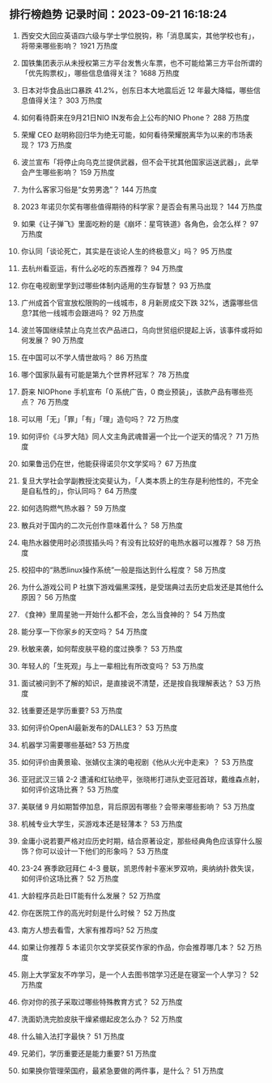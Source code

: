 
## 排行榜趋势 记录时间：2023-09-21 16:18:24
  
  1. 西安交大回应英语四六级与学士学位脱钩，称「消息属实，其他学校也有」，将带来哪些影响？ 1921 万热度
    
  2. 国铁集团表示从未授权第三方平台发售火车票，也不可能给第三方平台所谓的「优先购票权」，哪些信息值得关注？ 1688 万热度
    
  3. 日本对华食品出口暴跌 41.2%，创东日本大地震后近 12 年最大降幅，哪些信息值得关注？ 303 万热度
    
  4. 如何看待蔚来在9月21日NIO IN发布会上公布的NIO Phone？ 288 万热度
    
  5. 荣耀 CEO 赵明称回归华为绝无可能，如何看待荣耀脱离华为以来的市场表现？ 173 万热度
    
  6. 波兰宣布「将停止向乌克兰提供武器，但不会干扰其他国家运送武器」，此举会产生哪些影响？ 159 万热度
    
  7. 为什么客家习俗是“女劳男逸”？ 144 万热度
    
  8. 2023 年诺贝尔奖有哪些值得期待的科学家？是否会有黑马出现？ 144 万热度
    
  9. 如果《让子弹飞》里面吃粉的是《崩坏：星穹铁道》各角色，会怎么样？ 97 万热度
    
  10. 你认同「谈论死亡，其实是在谈论人生的终极意义」吗？ 95 万热度
    
  11. 去杭州看亚运，有什么必吃的东西推荐？ 94 万热度
    
  12. 你在电视剧里学到过哪些体制内适用的生存智慧？ 93 万热度
    
  13. 广州成首个官宣放松限购的一线城市，8 月新房成交下跌 32%，透露哪些信息?其他一线城市会跟进吗？ 92 万热度
    
  14. 波兰等国继续禁止乌克兰农产品进口，乌向世贸组织提起上诉，该事件或将如何发展？ 90 万热度
    
  15. 在中国可以不学人情世故吗？ 86 万热度
    
  16. 哪个国家队最有可能是第九个世界杯冠军？ 78 万热度
    
  17. 蔚来 NIOPhone 手机宣布「0 系统广告，0 商业预装」，该款产品有哪些亮点？ 76 万热度
    
  18. 可以用「无」「罪」「有」「理」造句吗？ 72 万热度
    
  19. 如何评价《斗罗大陆》同人文主角武魂普遍一个比一个逆天的情况？ 71 万热度
    
  20. 如果鲁迅仍在世，他能获得诺贝尔文学奖吗？ 67 万热度
    
  21. 复旦大学社会学副教授沈奕斐认为，「人类本质上的生存是利他性的，不完全是自私性的」，你认同吗？ 64 万热度
    
  22. 如何选购燃气热水器？ 59 万热度
    
  23. 散兵对于国内的二次元创作意味着什么？ 58 万热度
    
  24. 电热水器使用时必须拔插头吗？有没有比较好的电热水器可以推荐？ 58 万热度
    
  25. 校招中的“熟悉linux操作系统”一般是指达到什么程度？ 58 万热度
    
  26. 为什么游戏公司 P 社旗下游戏偏黑深残，是受瑞典过去历史启发还是其他什么原因？ 56 万热度
    
  27. 《食神》里周星驰一开始什么都不会，怎么当食神的？ 54 万热度
    
  28. 能分享一下你家乡的天空吗？ 54 万热度
    
  29. 秋敏来袭，如何帮皮肤平稳的度过换季？ 53 万热度
    
  30. 年轻人的「生死观」与上一辈相比有所改变吗？ 53 万热度
    
  31. 面试被问到不了解的知识，是直接说不清楚，还是按自我理解表达？ 53 万热度
    
  32. 钱重要还是学历重要? 53 万热度
    
  33. 如何评价OpenAI最新发布的DALLE3？ 53 万热度
    
  34. 机器学习需要哪些基础? 53 万热度
    
  35. 如何评价由黄景瑜、张婧仪主演的电视剧《他从火光中走来》？ 53 万热度
    
  36. 亚冠武汉三镇 2-2 遭浦和红钻绝平，张晓彬打进队史亚冠首球，戴维森点射，如何评价这场比赛？ 53 万热度
    
  37. 美联储 9 月如期暂停加息，背后原因有哪些？会带来哪些影响？ 53 万热度
    
  38. 机械专业大学生，买游戏本还是轻薄本？ 53 万热度
    
  39. 金庸小说若要严格对应历史时期，结合原著设定，那些经典角色应该穿什么服饰？你可以设计一下他们的形象吗？ 53 万热度
    
  40. 23-24 赛季欧冠拜仁 4-3 曼联，凯恩传射卡塞米罗双响，奥纳纳扑救失误，如何评价这场比赛？ 52 万热度
    
  41. 大龄程序员赴日IT能有什么发展？ 52 万热度
    
  42. 你在医院工作的高光时刻是什么时候？ 52 万热度
    
  43. 南方人想去看雪，大家有推荐吗? 52 万热度
    
  44. 如果让你推荐 5 本诺贝尔文学奖获奖作家的作品，你会推荐哪几本？ 52 万热度
    
  45. 刚上大学室友不咋学习，是一个人去图书馆学习还是在寝室一个人学习？ 52 万热度
    
  46. 你对你的孩子采取过哪些特殊教育方式？ 52 万热度
    
  47. 洗面奶洗完脸皮肤干燥紧绷起皮怎么办？ 52 万热度
    
  48. 什么输入法打字最快？ 51 万热度
    
  49. 兄弟们，学历重要还是能力重要? 51 万热度
    
  50. 如果换你管理荣国府，最紧急要做的两件事，是什么？ 51 万热度
    